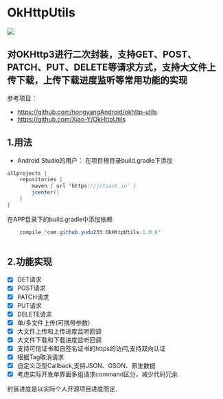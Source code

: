 # OkHttpUtils
[![](https://jitpack.io/v/yudu233/OkHttpUtils.svg)](https://jitpack.io/#yudu233/OkHttpUtils)

## 对OKHttp3进行二次封装，支持GET、POST、PATCH、PUT、DELETE等请求方式，支持大文件上传下载，上传下载进度监听等常用功能的实现

参考项目：
- https://github.com/hongyangAndroid/okhttp-utils
- https://github.com/Xiao-Y/OkHttpUtils

## 1.用法
- Android Studio的用户：
在项目根目录build.gradle下添加

```java
allprojects {
    repositories {
        maven { url 'https://jitpack.io' }
        jcenter()
    }
}

```

在APP目录下的build.gradle中添加依赖

```java
    compile 'com.github.yudu233:OkHttpUtils:1.0.8'
    
```

## 2.功能实现
- [x] GET请求
- [x] POST请求
- [x] PATCH请求
- [x] PUT请求
- [x] DELETE请求
- [x] 单/多文件上传(可携带参数)
- [x] 大文件上传和上传进度监听回调
- [x] 大文件下载和下载进度监听回调
- [x] 支持可信证书和自签名证书的https的访问,支持双向认证
- [x] 根据Tag取消请求
- [x] 自定义泛型Callback,支持JSON、GSON、原生数据
- [x] 考虑实际开发单界面多组请求command区分，减少代码冗余

封装进度是以实际个人开源项目进度而定.

